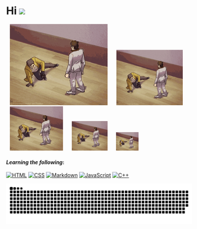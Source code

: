 # Hi <img src="https://media.giphy.com/media/hvRJCLFzcasrR4ia7z/giphy.gif" width="3%" /> 
<p align="left">
  <img height="220" alt="breaking dancing, flares for days" src="./assets/letsgo.gif" hspace="10" />
  <img height="150" alt="breaking dancing, flares for days" src="./assets/letsgo.gif" hspace="10" />
  <img height="120" alt="breaking dancing, flares for days" src="./assets/letsgo.gif" hspace="10" />
  <img height="80" alt="breaking dancing, flares for days" src="./assets/letsgo.gif" hspace="10" />
  <img height="50" alt="breaking dancing, flares for days" src="./assets/letsgo.gif" hspace="10" />
</p>

#### ***Learning the following***:
[![HTML](https://img.shields.io/badge/HTML5-E34F26?logo=html5&logoColor=white)](https://html.com/)
[![CSS](https://img.shields.io/badge/CSS3-1572B6?logo=css3&logoColor=white)](https://www.w3.org/Style/CSS/Overview.en.html)
[![Markdown](https://img.shields.io/badge/Markdown-000000?logo=markdown&logoColor=white)](https://en.wikipedia.org/wiki/Markdown)
[![JavaScript](https://img.shields.io/badge/JavaScript-black?logo=javascript&logoColor=yellow)](https://www.javascript.com/)
[![C++](https://img.shields.io/badge/C++-00599C?logo=c%2B%2B&logoColor=white)](https://en.wikipedia.org/wiki/C%2B%2B) 


  ![Snake animation](https://github.com/thaisramos13/thaisramos13/raw/main/github-contribution-grid-snake.svg)
